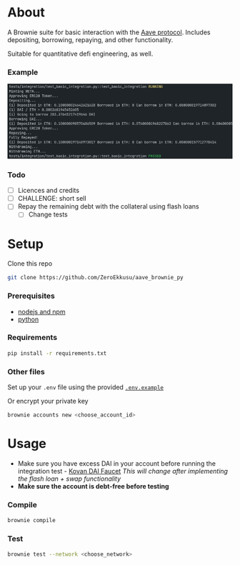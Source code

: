 # About
A Brownie suite for basic interaction with the [Aave protocol](https://github.com/aave/protocol-v2). Includes depositing, borrowing, repaying, and other functionality.

Suitable for quantitative defi engineering, as well.
### Example
![Integration test example](./img/example.png)

### Todo
- [ ] Licences and credits
- [ ] CHALLENGE: short sell
- [ ] Repay the remaining debt with the collateral using flash loans
	- [ ] Change tests
# Setup
Clone this repo
```bash
git clone https://github.com/ZeroEkkusu/aave_brownie_py
```
### Prerequisites
- [nodejs and npm](https://nodejs.org/en/download/)
- [python](https://www.python.org/downloads/)
### Requirements
```bash
pip install -r requirements.txt
```
### Other files
Set up your `.env` file using the provided [`.env.example`](./.env.example)

Or encrypt your private key
```bash
brownie accounts new <choose_account_id>
```
# Usage
- Make sure you have excess DAI in your account before running the integration test - [Kovan DAI Faucet](https://staging.aave.com/#/faucet)
*This will change after implementing the flash loan + swap functionality*
- **Make sure the account is debt-free before testing**
### Compile
```bash
brownie compile
```
### Test
```bash
brownie test --network <choose_network>
```
